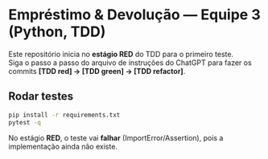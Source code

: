 
# Empréstimo & Devolução — Equipe 3 (Python, TDD)

Este repositório inicia no **estágio RED** do TDD para o primeiro teste.  
Siga o passo a passo do arquivo de instruções do ChatGPT para fazer os commits **[TDD red] → [TDD green] → [TDD refactor]**.

## Rodar testes
```bash
pip install -r requirements.txt
pytest -q
```
No estágio **RED**, o teste vai **falhar** (ImportError/Assertion), pois a implementação ainda não existe.

